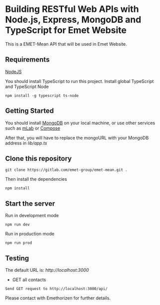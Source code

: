 # Building RESTful Web APIs with Node.js, Express, MongoDB and TypeScript for Emet Website

This is a EMET-Mean API that will be used in Emet Website.

## Requirements

[NodeJS](https://nodejs.org/en/)

You should install TypeScript to run this project.
Install global TypeScript and TypeScript Node

```
npm install -g typescript ts-node
```

## Getting Started

You should install [MongoDB](https://docs.mongodb.com/manual/administration/install-community/) on your local machine, or use other services such as [mLab](https://mlab.com/) or [Compose](https://www.compose.com/compare/mongodb)

After that, you will have to replace the mongoURL with your MongoDB address in *lib/app.ts*

## Clone this repository

```
git clone https://gitlab.com/emet-group/emet-mean.git .
```

Then install the dependencies

```
npm install
```

## Start the server

Run in development mode

```
npm run dev
```

Run in production mode 

```
npm run prod
```

## Testing 

The default URL is: *http://localhost:3000*

+ GET all contacts

```
Send GET request to http://localhost:3000/api/
```

Please contact with Emethorizen for further details.
